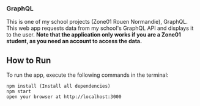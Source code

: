 ### GraphQL

This is one of my school projects (Zone01 Rouen Normandie), GraphQL. This web app requests data from my school's GraphQL API and displays it to the user. **Note that the application only works if you are a Zone01 student, as you need an account to access the data.**

## How to Run

To run the app, execute the following commands in the terminal:

    npm install (Install all dependencies)
    npm start
    open your browser at http://localhost:3000
